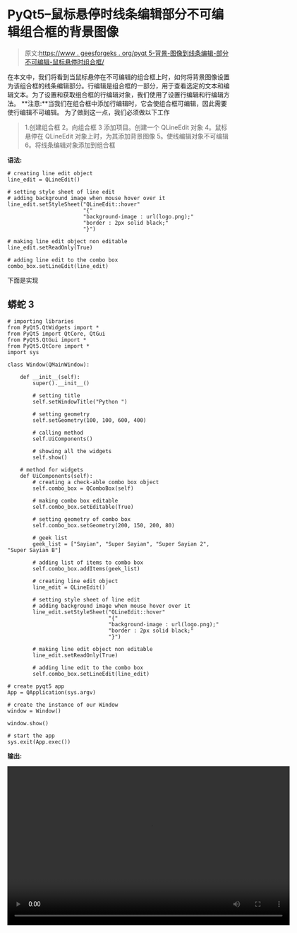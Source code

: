 # PyQt5–鼠标悬停时线条编辑部分不可编辑组合框的背景图像

> 原文:[https://www . geesforgeks . org/pyqt 5-背景-图像到线条编辑-部分不可编辑-鼠标悬停时组合框/](https://www.geeksforgeeks.org/pyqt5-background-image-to-lineedit-part-of-non-editable-combobox-when-mouse-hover/)

在本文中，我们将看到当鼠标悬停在不可编辑的组合框上时，如何将背景图像设置为该组合框的线条编辑部分。行编辑是组合框的一部分，用于查看选定的文本和编辑文本。为了设置和获取组合框的行编辑对象，我们使用了设置行编辑和行编辑方法。
**注意:**当我们在组合框中添加行编辑时，它会使组合框可编辑，因此需要使行编辑不可编辑。
为了做到这一点，我们必须做以下工作

> 1.创建组合框
> 2。向组合框
> 3 添加项目。创建一个 QLineEdit 对象
> 4。鼠标悬停在 QLineEdit 对象上时，为其添加背景图像
> 5。使线编辑对象不可编辑
> 6。将线条编辑对象添加到组合框

**语法:**

```
# creating line edit object
line_edit = QLineEdit()

# setting style sheet of line edit
# adding background image when mouse hover over it
line_edit.setStyleSheet("QLineEdit::hover"
                        "{"
                        "background-image : url(logo.png);"
                        "border : 2px solid black;"
                        "}")

# making line edit object non editable
line_edit.setReadOnly(True)

# adding line edit to the combo box
combo_box.setLineEdit(line_edit)
```

下面是实现

## 蟒蛇 3

```
# importing libraries
from PyQt5.QtWidgets import *
from PyQt5 import QtCore, QtGui
from PyQt5.QtGui import *
from PyQt5.QtCore import *
import sys

class Window(QMainWindow):

    def __init__(self):
        super().__init__()

        # setting title
        self.setWindowTitle("Python ")

        # setting geometry
        self.setGeometry(100, 100, 600, 400)

        # calling method
        self.UiComponents()

        # showing all the widgets
        self.show()

    # method for widgets
    def UiComponents(self):
        # creating a check-able combo box object
        self.combo_box = QComboBox(self)

        # making combo box editable
        self.combo_box.setEditable(True)

        # setting geometry of combo box
        self.combo_box.setGeometry(200, 150, 200, 80)

        # geek list
        geek_list = ["Sayian", "Super Sayian", "Super Sayian 2", "Super Sayian B"]

        # adding list of items to combo box
        self.combo_box.addItems(geek_list)

        # creating line edit object
        line_edit = QLineEdit()

        # setting style sheet of line edit
        # adding background image when mouse hover over it
        line_edit.setStyleSheet("QLineEdit::hover"
                                "{"
                                "background-image : url(logo.png);"
                                "border : 2px solid black;"
                                "}")

        # making line edit object non editable
        line_edit.setReadOnly(True)

        # adding line edit to the combo box
        self.combo_box.setLineEdit(line_edit)

# create pyqt5 app
App = QApplication(sys.argv)

# create the instance of our Window
window = Window()

window.show()

# start the app
sys.exit(App.exec())
```

**输出:**

<video class="wp-video-shortcode" id="video-401650-1" width="640" height="360" preload="metadata" controls=""><source type="video/mp4" src="https://media.geeksforgeeks.org/wp-content/uploads/20200423003052/Python-23-04-2020-00_30_04.mp4?_=1">[https://media.geeksforgeeks.org/wp-content/uploads/20200423003052/Python-23-04-2020-00_30_04.mp4](https://media.geeksforgeeks.org/wp-content/uploads/20200423003052/Python-23-04-2020-00_30_04.mp4)</video>